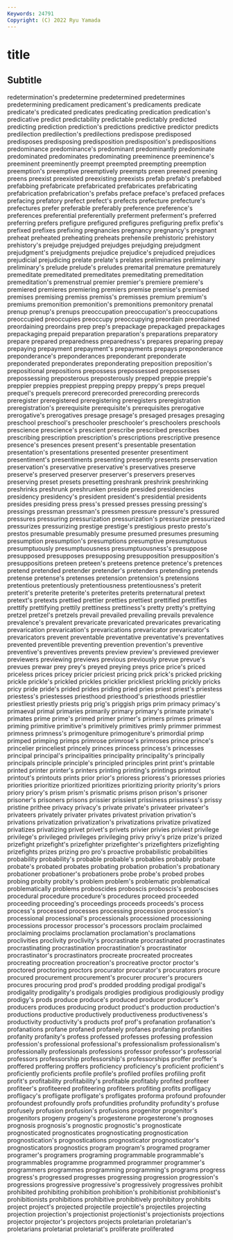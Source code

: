 ```yaml
---
Keywords: 24791
Copyright: (C) 2022 Ryu Yamada
---
```



# title

## Subtitle
redetermination's predetermine predetermined predetermines predetermining predicament predicament's predicaments
predicate predicate's predicated predicates predicating predication predication's predicative predict predictability
predictable predictably predicted predicting prediction prediction's predictions predictive predictor predicts
predilection predilection's predilections predispose predisposed predisposes predisposing predisposition predisposition's predispositions
predominance predominance's predominant predominantly predominate predominated predominates predominating preeminence preeminence's
preeminent preeminently preempt preempted preempting preemption preemption's preemptive preemptively preempts
preen preened preening preens preexist preexisted preexisting preexists prefab prefab's
prefabbed prefabbing prefabricate prefabricated prefabricates prefabricating prefabrication prefabrication's prefabs preface
preface's prefaced prefaces prefacing prefatory prefect prefect's prefects prefecture prefecture's
prefectures prefer preferable preferably preference preference's preferences preferential preferentially preferment
preferment's preferred preferring prefers prefigure prefigured prefigures prefiguring prefix prefix's
prefixed prefixes prefixing pregnancies pregnancy pregnancy's pregnant preheat preheated preheating
preheats prehensile prehistoric prehistory prehistory's prejudge prejudged prejudges prejudging prejudgment
prejudgment's prejudgments prejudice prejudice's prejudiced prejudices prejudicial prejudicing prelate prelate's
prelates preliminaries preliminary preliminary's prelude prelude's preludes premarital premature prematurely
premeditate premeditated premeditates premeditating premeditation premeditation's premenstrual premier premier's premiere
premiere's premiered premieres premiering premiers premise premise's premised premises premising
premiss premiss's premisses premium premium's premiums premonition premonition's premonitions premonitory
prenatal prenup prenup's prenups preoccupation preoccupation's preoccupations preoccupied preoccupies preoccupy
preoccupying preordain preordained preordaining preordains prep prep's prepackage prepackaged prepackages
prepackaging prepaid preparation preparation's preparations preparatory prepare prepared preparedness preparedness's
prepares preparing prepay prepaying prepayment prepayment's prepayments prepays preponderance preponderance's
preponderances preponderant preponderate preponderated preponderates preponderating preposition preposition's prepositional prepositions
prepossess prepossessed prepossesses prepossessing preposterous preposterously prepped preppie preppie's preppier
preppies preppiest prepping preppy preppy's preps prequel prequel's prequels prerecord
prerecorded prerecording prerecords preregister preregistered preregistering preregisters preregistration preregistration's prerequisite
prerequisite's prerequisites prerogative prerogative's prerogatives presage presage's presaged presages presaging
preschool preschool's preschooler preschooler's preschoolers preschools prescience prescience's prescient prescribe
prescribed prescribes prescribing prescription prescription's prescriptions prescriptive presence presence's presences
present present's presentable presentation presentation's presentations presented presenter presentiment presentiment's
presentiments presenting presently presents preservation preservation's preservative preservative's preservatives preserve
preserve's preserved preserver preserver's preservers preserves preserving preset presets presetting
preshrank preshrink preshrinking preshrinks preshrunk preshrunken preside presided presidencies presidency
presidency's president president's presidential presidents presides presiding press press's pressed
presses pressing pressing's pressings pressman pressman's pressmen pressure pressure's pressured
pressures pressuring pressurization pressurization's pressurize pressurized pressurizes pressurizing prestige prestige's
prestigious presto presto's prestos presumable presumably presume presumed presumes presuming
presumption presumption's presumptions presumptive presumptuous presumptuously presumptuousness presumptuousness's presuppose presupposed
presupposes presupposing presupposition presupposition's presuppositions preteen preteen's preteens pretence pretence's
pretences pretend pretended pretender pretender's pretenders pretending pretends pretense pretense's
pretenses pretension pretension's pretensions pretentious pretentiously pretentiousness pretentiousness's preterit preterit's
preterite preterite's preterites preterits preternatural pretext pretext's pretexts prettied prettier
pretties prettiest prettified prettifies prettify prettifying prettily prettiness prettiness's pretty
pretty's prettying pretzel pretzel's pretzels prevail prevailed prevailing prevails prevalence
prevalence's prevalent prevaricate prevaricated prevaricates prevaricating prevarication prevarication's prevarications prevaricator
prevaricator's prevaricators prevent preventable preventative preventative's preventatives prevented preventible preventing
prevention prevention's preventive preventive's preventives prevents preview preview's previewed previewer
previewers previewing previews previous previously prevue prevue's prevues prewar prey
prey's preyed preying preys price price's priced priceless prices pricey
pricier priciest pricing prick prick's pricked pricking prickle prickle's prickled
prickles pricklier prickliest prickling prickly pricks pricy pride pride's prided
prides priding pried pries priest priest's priestess priestess's priestesses priesthood
priesthood's priesthoods priestlier priestliest priestly priests prig prig's priggish prigs
prim primacy primacy's primaeval primal primaries primarily primary primary's primate
primate's primates prime prime's primed primer primer's primers primes primeval
priming primitive primitive's primitively primitives primly primmer primmest primness primness's
primogeniture primogeniture's primordial primp primped primping primps primrose primrose's primroses
prince prince's princelier princeliest princely princes princess princess's princesses principal
principal's principalities principality principality's principally principals principle principle's principled principles
print print's printable printed printer printer's printers printing printing's printings
printout printout's printouts prints prior prior's prioress prioress's prioresses priories
priorities prioritize prioritized prioritizes prioritizing priority priority's priors priory priory's
prism prism's prismatic prisms prison prison's prisoner prisoner's prisoners prisons
prissier prissiest prissiness prissiness's prissy pristine prithee privacy privacy's private
private's privateer privateer's privateers privately privater privates privatest privation privation's
privations privatization privatization's privatizations privatize privatized privatizes privatizing privet privet's
privets privier privies priviest privilege privilege's privileged privileges privileging privy
privy's prize prize's prized prizefight prizefight's prizefighter prizefighter's prizefighters prizefighting
prizefights prizes prizing pro pro's proactive probabilistic probabilities probability probability's
probable probable's probables probably probate probate's probated probates probating probation
probation's probationary probationer probationer's probationers probe probe's probed probes probing
probity probity's problem problem's problematic problematical problematically problems proboscides proboscis
proboscis's proboscises procedural procedure procedure's procedures proceed proceeded proceeding proceeding's
proceedings proceeds proceeds's process process's processed processes processing procession procession's
processional processional's processionals processioned processioning processions processor processor's processors proclaim
proclaimed proclaiming proclaims proclamation proclamation's proclamations proclivities proclivity proclivity's procrastinate
procrastinated procrastinates procrastinating procrastination procrastination's procrastinator procrastinator's procrastinators procreate procreated
procreates procreating procreation procreation's procreative proctor proctor's proctored proctoring proctors
procurator procurator's procurators procure procured procurement procurement's procurer procurer's procurers
procures procuring prod prod's prodded prodding prodigal prodigal's prodigality prodigality's
prodigals prodigies prodigious prodigiously prodigy prodigy's prods produce produce's produced
producer producer's producers produces producing product product's production production's productions
productive productively productiveness productiveness's productivity productivity's products prof prof's profanation
profanation's profanations profane profaned profanely profanes profaning profanities profanity profanity's
profess professed professes professing profession profession's professional professional's professionalism professionalism's
professionally professionals professions professor professor's professorial professors professorship professorship's professorships
proffer proffer's proffered proffering proffers proficiency proficiency's proficient proficient's proficiently
proficients profile profile's profiled profiles profiling profit profit's profitability profitability's
profitable profitably profited profiteer profiteer's profiteered profiteering profiteers profiting profits
profligacy profligacy's profligate profligate's profligates proforma profound profounder profoundest profoundly
profs profundities profundity profundity's profuse profusely profusion profusion's profusions progenitor
progenitor's progenitors progeny progeny's progesterone progesterone's prognoses prognosis prognosis's prognostic
prognostic's prognosticate prognosticated prognosticates prognosticating prognostication prognostication's prognostications prognosticator prognosticator's
prognosticators prognostics program program's programed programer programer's programers programing programmable
programmable's programmables programme programmed programmer programmer's programmers programmes programming programming's
programs progress progress's progressed progresses progressing progression progression's progressions progressive
progressive's progressively progressives prohibit prohibited prohibiting prohibition prohibition's prohibitionist prohibitionist's
prohibitionists prohibitions prohibitive prohibitively prohibitory prohibits project project's projected projectile
projectile's projectiles projecting projection projection's projectionist projectionist's projectionists projections projector
projector's projectors projects proletarian proletarian's proletarians proletariat proletariat's proliferate proliferated

